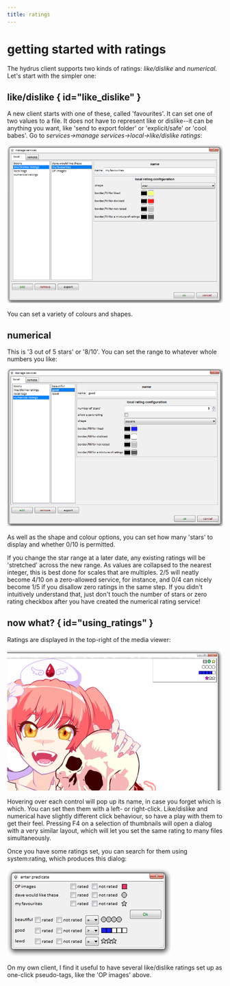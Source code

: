 ```yaml
---
title: ratings
---
```

# getting started with ratings  

The hydrus client supports two kinds of ratings: _like/dislike_ and _numerical_. Let's start with the simpler one:

## like/dislike { id="like_dislike" }

A new client starts with one of these, called 'favourites'. It can set one of two values to a file. It does not have to represent like or dislike--it can be anything you want, like 'send to export folder' or 'explicit/safe' or 'cool babes'. Go to _services->manage services->local->like/dislike ratings_:

![](images/ratings_like.png)

You can set a variety of colours and shapes.

## numerical

This is '3 out of 5 stars' or '8/10'. You can set the range to whatever whole numbers you like:

![](images/ratings_numerical.png)

As well as the shape and colour options, you can set how many 'stars' to display and whether 0/10 is permitted.

If you change the star range at a later date, any existing ratings will be 'stretched' across the new range. As values are collapsed to the nearest integer, this is best done for scales that are multiples. 2/5 will neatly become 4/10 on a zero-allowed service, for instance, and 0/4 can nicely become 1/5 if you disallow zero ratings in the same step. If you didn't intuitively understand that, just don't touch the number of stars or zero rating checkbox after you have created the numerical rating service!

## now what? { id="using_ratings" }

Ratings are displayed in the top-right of the media viewer:

![](images/ratings_ebola_chan.png)

Hovering over each control will pop up its name, in case you forget which is which. You can set then them with a left- or right-click. Like/dislike and numerical have slightly different click behaviour, so have a play with them to get their feel. Pressing F4 on a selection of thumbnails will open a dialog with a very similar layout, which will let you set the same rating to many files simultaneously.

Once you have some ratings set, you can search for them using system:rating, which produces this dialog:

![](images/ratings_system_pred.png)

On my own client, I find it useful to have several like/dislike ratings set up as one-click pseudo-tags, like the 'OP images' above.
